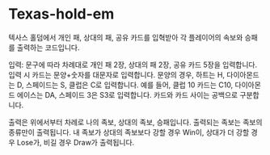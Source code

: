 # Texas-hold-em

텍사스 홀덤에서 개인 패, 상대의 패, 공유 카드를 입혁받아 각 플레이어의 속보와 승패를 출력하는 코드입니다.

입력: 문구에 따라 차례대로 개인 패 2장, 상대의 패 2장, 공유 카드 5장을 입력합니다.
입력 시 카드는 문양+숫자를 대문자로 입력합니다.
문양의 경우, 하트는 H, 다이아몬드는 D, 스페이드는 S, 클럽은 C로 입력합니다.
예를 들어, 클럽 10 카드는 C10, 다이아몬드 에이스는 DA, 스페이드 3은 S3로 입력합니다.
카드와 카드 사이는 공백으로 구분합니다.

출력은 위에서부터 차례로 나의 족보, 상대의 족보, 승패입니다.
출력되는 족보는 족보의 종류만이 출력됩니다.
내 족보가 상대의 족보보다 강할 경우 Win이, 상대가 더 강할 경우 Lose가, 비길 경우 Draw가 출력됩니다.
